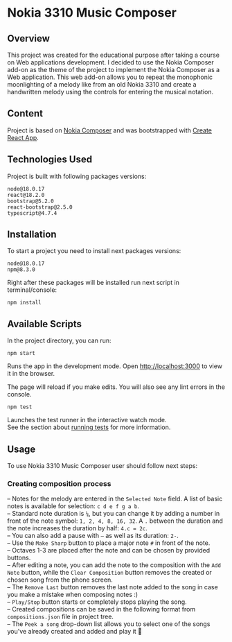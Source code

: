 # Nokia 3310 Music Composer

## Overview

This project was created for the educational purpose after taking a course on Web applications development.
I decided to use the Nokia Composer add-on as the theme of the project to implement the Nokia Composer as a Web application.
This web add-on allows you to repeat the monophonic moonlighting of a melody like from an old Nokia 3310 and create a handwritten melody using the controls for entering the musical notation.

## Content

Project is based on [Nokia Composer](https://github.com/zserge/nokia-composer) and was bootstrapped with [Create React App](https://github.com/facebook/create-react-app).

## Technologies Used

Project is built with following packages versions:

`node@18.0.17`\
`react@18.2.0`\
`bootstrap@5.2.0`\
`react-bootstrap@2.5.0`\
`typescript@4.7.4`

## Installation

To start a project you need to install next packages versions:

`node@18.0.17`\
`npm@8.3.0`

Right after these packages will be installed run next script in terminal/console:

```
npm install
```

## Available Scripts

In the project directory, you can run:

```
npm start
```

Runs the app in the development mode.
Open [http://localhost:3000](http://localhost:3000) to view it in the browser.

The page will reload if you make edits.
You will also see any lint errors in the console.

```
npm test
```

Launches the test runner in the interactive watch mode.\
See the section about [running tests](https://facebook.github.io/create-react-app/docs/running-tests) for more information.

## Usage

To use Nokia 3310 Music Composer user should follow next steps:

### Creating composition process

– Notes for the melody are entered in the `Selected Note` field. A list of basic notes is available for selection: `c d e f g a b`.\
– Standard note duration is `¼`, but you can change it by adding a number in front of the note symbol: `1, 2, 4, 8, 16, 32`. A `.` between the duration and the note increases the duration by half: `4.c = 2c`.\
– You can also add a pause with `–` as well as its duration: `2-`.\
– Use the `Make Sharp` button to place a major note `#` in front of the note.\
– Octaves 1-3 are placed after the note and can be chosen by provided buttons.\
– After editing a note, you can add the note to the composition with the `Add Note` button, while the `Clear Composition` button removes the created or chosen song from the phone screen.\
– The `Remove Last` button removes the last note added to the song in case you make a mistake when composing notes :)\
– `Play/Stop` button starts or completely stops playing the song.\
– Created compositions can be saved in the following format from `compositions.json` file in project tree.\
– The `Peek a song` drop-down list allows you to select one of the songs you've already created and added and play it 🙂

